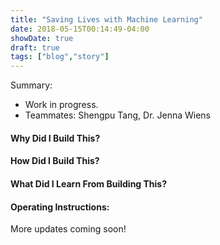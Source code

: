```yaml
---
title: "Saving Lives with Machine Learning"
date: 2018-05-15T00:14:49-04:00
showDate: true
draft: true
tags: ["blog","story"]
---
```


Summary:

* Work in progress.
* Teammates: Shengpu Tang, Dr. Jenna Wiens

#### Why Did I Build This?

#### How Did I Build This?

#### What Did I Learn From Building This?

#### Operating Instructions:


More updates coming soon!
